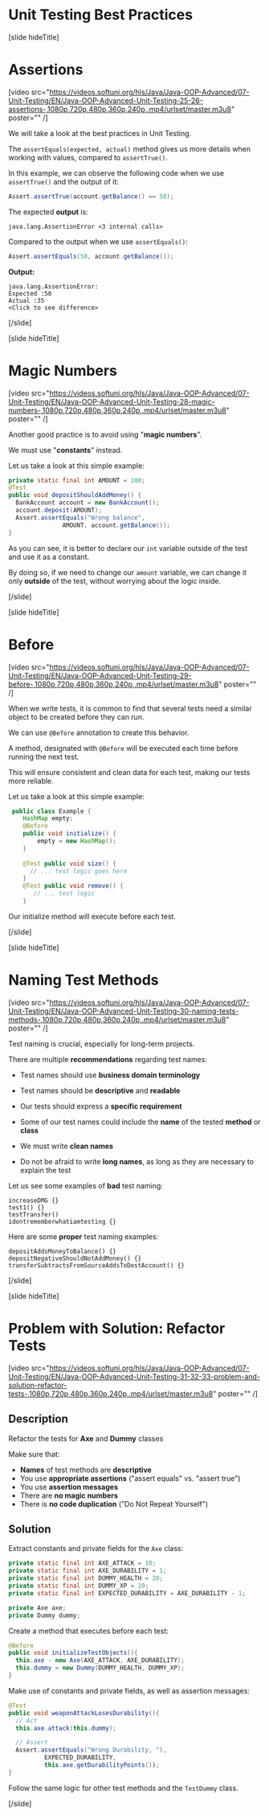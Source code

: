 # Unit Testing Best Practices

[slide hideTitle]

# Assertions

[video src="https://videos.softuni.org/hls/Java/Java-OOP-Advanced/07-Unit-Testing/EN/Java-OOP-Advanced-Unit-Testing-25-26-assertions-,1080p,720p,480p,360p,240p,.mp4/urlset/master.m3u8" poster="" /]

We will take a look at the best practices in Unit Testing.

The `assertEquals(expected, actual)` method gives us more details when working with values, compared to `assertTrue()`.

In this example, we can observe the following code when we use `assertTrue()` and the output of it:
``` java
Assert.assertTrue(account.getBalance() == 50);
```

The expected **output** is: 

```
java.lang.AssertionError <3 internal calls>
```

Compared to the output when we use `assertEquals()`:
``` java
Assert.assertEquals(50, account.getBalance());
```

**Output:**

```
java.lang.AssertionError:
Expected :50
Actual :35
<Click to see difference>
```


[/slide]

[slide hideTitle]

# Magic Numbers

[video src="https://videos.softuni.org/hls/Java/Java-OOP-Advanced/07-Unit-Testing/EN/Java-OOP-Advanced-Unit-Testing-28-magic-numbers-,1080p,720p,480p,360p,240p,.mp4/urlset/master.m3u8" poster="" /]

Another good practice is to avoid using "**magic numbers**".

We must use "**constants**" instead.

Let us take a look at this simple example:

``` java
private static final int AMOUNT = 100;
@Test
public void depositShouldAddMoney() {
  BankAccount account = new BankAccount();
  account.deposit(AMOUNT);
  Assert.assertEquals("Wrong balance",    
               AMOUNT, account.getBalance());
}
```

As you can see, it is better to declare our `int` variable outside of the test and use it as a constant.

By doing so, if we need to change our `amount` variable, we can change it only **outside** of the test, without worrying about the logic inside.

[/slide]

[slide hideTitle]

# Before

[video src="https://videos.softuni.org/hls/Java/Java-OOP-Advanced/07-Unit-Testing/EN/Java-OOP-Advanced-Unit-Testing-29-before-,1080p,720p,480p,360p,240p,.mp4/urlset/master.m3u8" poster="" /]

When we write tests, it is common to find that several tests need a similar object to be created before they can run.

We can use `@Before` annotation to create this behavior.

A method, designated with `@Before` will be executed each time before running the next test.

This will ensure consistent and clean data for each test, making our tests more reliable.

Let us take a look at this simple example:

``` java
 public class Example {
    HashMap empty;
    @Before
    public void initialize() {
        empty = new HashMap();
    }
    
    @Test public void size() {
      // ... test logic goes here
    }
    @Test public void remove() {
       // ... test logic
    }
```

Our initialize method will execute before each test.

[/slide]

[slide hideTitle]

# Naming Test Methods

[video src="https://videos.softuni.org/hls/Java/Java-OOP-Advanced/07-Unit-Testing/EN/Java-OOP-Advanced-Unit-Testing-30-naming-tests-methods-,1080p,720p,480p,360p,240p,.mp4/urlset/master.m3u8" poster="" /]

Test naming is crucial, especially for long-term projects.

There are  multiple **recommendations** regarding test names:

- Test names should use **business domain terminology**

- Test names should be **descriptive** and **readable**

- Our tests should express a **specific requirement**

- Some of our test names could include the **name** of the tested **method** or **class**

- We must write **clean names**

- Do not be afraid to write **long names**, as long as they are necessary to explain the test

Let us see some examples of **bad** test naming:

```
increaseDMG {}
test1() {}
testTransfer()
idontrememberwhatiamtesting {}
```

Here are some **proper** test naming examples:

```
depositAddsMoneyToBalance() {}
depositNegativeShouldNotAddMoney() {}
transferSubtractsFromSourceAddsToDestAccount() {}
```

[/slide]

[slide hideTitle]

# Problem with Solution: Refactor Tests

[video src="https://videos.softuni.org/hls/Java/Java-OOP-Advanced/07-Unit-Testing/EN/Java-OOP-Advanced-Unit-Testing-31-32-33-problem-and-solution-refactor-tests-,1080p,720p,480p,360p,240p,.mp4/urlset/master.m3u8" poster="" /]

## Description
Refactor the tests for **Axe** and **Dummy** classes

Make sure that:
- **Names** of test methods are **descriptive**
- You use **appropriate assertions** ("assert equals" vs. "assert true")
- You use **assertion messages**
- There are **no magic numbers**
- There is **no code duplication** ("Do Not Repeat Yourself")

## Solution

Extract constants and private fields for the `Axe` class:
```java
private static final int AXE_ATTACK = 10;
private static final int AXE_DURABILITY = 1;
private static final int DUMMY_HEALTH = 20;
private static final int DUMMY_XP = 10;
private static final int EXPECTED_DURABILITY = AXE_DURABILITY - 1;

private Axe axe;
private Dummy dummy;
```

Create a method that executes before each test:
```java
@Before
public void initializeTestObjects(){
  this.axe - new Axe(AXE_ATTACK, AXE_DURABILITY);
  this.dummy = new Dummy(DUMMY_HEALTH, DUMMY_XP);
}
```

Make use of constants and private fields, as well as assertion messages:
```java
@Test
public void weaponAttackLosesDurability(){
  // Act
  this.axe.attack(this.dummy);

  // Assert
  Assert.assertEquals("Wrong Durability, "),
          EXPECTED_DURABILITY,
          this.axe.getDurabilityPoints());
}
```

Follow the same logic for other test methods and the `TestDummy` class.


[/slide]
